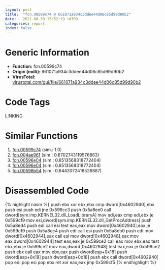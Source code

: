 ```yaml
---
layout: post
title:  "fcn.00599c74 @ 661071a934c3ddee44d06c85d99d90b2"
date:   2021-08-30 15:52:19 +0300
categories: report
index: false
---
```


# Generic Information
- **Function:** fcn.00599c74
- **Origin (md5):** 661071a934c3ddee44d06c85d99d90b2
- **VirusTotal:** [virustotal.com/gui/file/661071a934c3ddee44d06c85d99d90b2][virustotal_ref]

# Code Tags
<span class="tag" id="LINKING">LINKING</span>


# Similar Functions

1. [fcn.00599c74][similar_1_ref] (sim.: 1.0)
2. [fcn.004ae961][similar_2_ref] (sim.: 0.8702743119576863)
3. [fcn.00596e04][similar_3_ref] (sim.: 0.8513568318772404)
4. [fcn.00596e04][similar_4_ref] (sim.: 0.8513568318772404)
5. [fcn.00598b54][similar_5_ref] (sim.: 0.8443072418528887)


# Disassembled Code

{% highlight nasm %}
push ebx
xor ebx,ebx
cmp dword[0x4602940],ebx
push esi
push edi
jne 0x599cc3
push 0x5a8ee0
call dword[sym.imp.KERNEL32.dll_LoadLibraryA]
mov edi,eax
cmp edi,ebx
je 0x599cf9
mov esi,dword[sym.imp.KERNEL32.dll_GetProcAddress]
push 0x5a8ed4
push edi
call esi
test eax,eax
mov dword[0x4602940],eax
je 0x599cf9
push 0x5a8ec4
push edi
call esi
push 0x5a8eb0
push edi
mov dword[0x4602944],eax
call esi
mov dword[0x4602948],eax
mov eax,dword[0x4602944]
test eax,eax
je 0x599ce2
call eax
mov ebx,eax
test ebx,ebx
je 0x599ce2
mov eax,dword[0x4602948]
test eax,eax
je 0x599ce2
push ebx
call eax
mov ebx,eax
push dword[esp+0x18]
push dword[esp+0x18]
push dword[esp+0x18]
push ebx
call dword[0x4602940]
pop edi
pop esi
pop ebx
ret 
xor eax,eax
jmp 0x599cf5
{% endhighlight %}


[similar_1_ref]: /report/fcn.00599c74@140d3779c34998b2115004c062b02ca8
[similar_2_ref]: /report/fcn.004ae961@3e981d1767f44f5fe2446a49ffe52f4e
[similar_3_ref]: /report/fcn.00596e04@009ea4ad185ccb9becba67b3b2163e8b
[similar_4_ref]: /report/fcn.00596e04@096ef9f81a4dc8cb7c74a7404f69cfcb
[similar_5_ref]: /report/fcn.00598b54@fd515d36e5c3696f076b92b737a2556c
[virustotal_ref]: https://www.virustotal.com/gui/file/661071a934c3ddee44d06c85d99d90b2